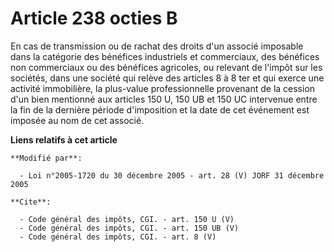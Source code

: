 # Article 238 octies B

En cas de transmission ou de rachat des droits d'un associé imposable dans la catégorie des bénéfices industriels et
commerciaux, des bénéfices non commerciaux ou des bénéfices agricoles, ou relevant de l'impôt sur les sociétés, dans une
société qui relève des articles 8 à 8 ter et qui exerce une activité immobilière, la plus-value professionnelle provenant de
la cession d'un bien mentionné aux articles 150 U, 150 UB et 150 UC intervenue entre la fin de la dernière période
d'imposition et la date de cet événement est imposée au nom de cet associé.

**Liens relatifs à cet article**

	**Modifié par**:

	  - Loi n°2005-1720 du 30 décembre 2005 - art. 28 (V) JORF 31 décembre 2005

	**Cite**:

	  - Code général des impôts, CGI. - art. 150 U (V)
	  - Code général des impôts, CGI. - art. 150 UB (V)
	  - Code général des impôts, CGI. - art. 8 (V)

